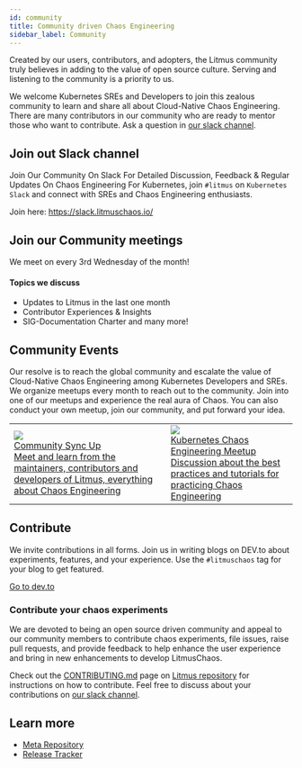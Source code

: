 ```yaml
---
id: community
title: Community driven Chaos Engineering
sidebar_label: Community
---
```


Created by our users, contributors, and adopters, the Litmus community truly believes in adding to the value of open source culture. Serving and listening to the community is a priority to us.

We welcome Kubernetes SREs and Developers to join this zealous community to learn and share all about Cloud-Native Chaos Engineering. There are many contributors in our community who are ready to mentor those who want to contribute. Ask a question in [our slack channel](https://slack.litmuschaos.io/).

## Join out Slack channel

Join Our Community On Slack For Detailed Discussion, Feedback & Regular Updates On Chaos Engineering For Kubernetes, join `#litmus` on `Kubernetes Slack` and connect with SREs and Chaos Engineering enthusiasts.

Join here: https://slack.litmuschaos.io/

## Join our Community meetings

We meet on every 3rd Wednesday of the month!

#### Topics we discuss

- Updates to Litmus in the last one month
- Contributor Experiences & Insights
- SIG-Documentation Charter
  and many more!

## Community Events

Our resolve is to reach the global community and escalate the value of Cloud-Native Chaos Engineering among Kubernetes Developers and SREs. We organize meetups every month to reach out to the community. Join into one of our meetups and experience the real aura of Chaos. You can also conduct your own meetup, join our community, and put forward your idea.

<table>
  <tr>
    <td>
      <a href="https://zoom.us/j/91358162694">
        <img src="https://litmuschaos.io/static/98dc234f86b61a728935ed06852dfa17/75203/CommunitySyncUp.webp" />
        <br />
        <div style={{width: "300px"}}>
        Community Sync Up
        </div>
        <div style={{width: "300px", color: "#696F8C"}}>
        Meet and learn from the maintainers, contributors and developers of Litmus, everything about Chaos Engineering
        </div>
      </a>
    </td>
     <td>
      <a href="https://community.cncf.io/events/details/cncf-kubernetes-chaos-engineering-meetup-group-presents-kubernetes-chaos-engineering-meetup-1/#/">
        <img height={200} src="https://litmuschaos.io/static/aacb0301616ade8d2ffa30155185489e/0b151/CNCF.webp" />
        <br />
        <div style={{width: "300px"}}>
        Kubernetes Chaos Engineering Meetup
        </div>
        <div style={{width: "300px", color: "#696F8C"}}>
        Discussion about the best practices and tutorials for practicing Chaos Engineering
        </div>
      </a>
    </td>
  </tr>
</table>

## Contribute

We invite contributions in all forms. Join us in writing blogs on DEV.to about experiments, features, and your experience. Use the `#litmuschaos` tag for your blog to get featured.

[Go to dev.to](https://dev.to/t/litmuschaos)

### Contribute your chaos experiments

We are devoted to being an open source driven community and appeal to our community members to contribute chaos experiments, file issues, raise pull requests, and provide feedback to help enhance the user experience and bring in new enhancements to develop LitmusChaos.

Check out the [CONTRIBUTING.md](https://github.com/litmuschaos/litmus/blob/master/CONTRIBUTING.md) page on [Litmus repository](https://github.com/litmuschaos/litmus) for instructions on how to contribute. Feel free to discuss about your contributions on [our slack channel](https://slack.litmuschaos.io/).

## Learn more

- [Meta Repository](https://github.com/litmuschaos/litmus)
- [Release Tracker](https://github.com/litmuschaos/litmus/milestones)
